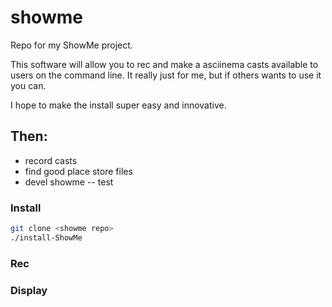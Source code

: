 # showme
Repo for my ShowMe project.

This software will allow you to rec and make a asciinema casts available to users on the command line.
It really just for me, but if others wants to use it you can.

I hope to make the install super easy and innovative.

Then:
----
- record casts
- find good place store files
- devel showme
-- test

### Install

```bash
git clone <showme repo>
./install-ShowMe
```

### Rec

### Display

